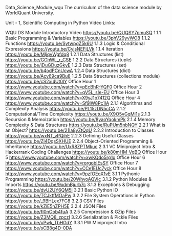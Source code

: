 Data_Science_Module_wqu
The curriculum of the data science module by WorldQuant University.

Unit - 1, Scientific Computing in Python
Video Links:

WQU DS Module Introductory Video https://youtu.be/QUQSY7pmuSQ
1.1.1 Basic Programming & Variables https://youtu.be/3phV29yvWO8
1.1.2 Functions https://youtu.be/SytwpgZ5k6U
1.1.3 Logic & Conditional Expressions https://youtu.be/CyjsNEFjLVk
1.1.4 Iteration https://youtu.be/MIjqvWgfdq8
1.2.1 Data Structures (list) https://youtu.be/GGhWL_r_CSE
1.2.2 Data Structures (tuple) https://youtu.be/jDuGDuzGkyE
1.2.3 Data Structures (set) https://youtu.be/b4odPCnUcwA
1.2.4 Data Structures (dict) https://youtu.be/Acv69ca9Bu8
1.2.5 Data Structures (collections module) https://youtu.be/cS2xi4Ut0lY
Office Hour 1 https://www.youtube.com/watch?v=pEcBhR-YQF0
Office Hour 2 https://www.youtube.com/watch?v=qV5L_sIe-EU
Office Hour 3 https://www.youtube.com/watch?v=X9yJ1p7412Q
Office Hour 4 https://www.youtube.com/watch?v=Sf9lW8Pc1lA
2.1.1 Algorithms and Complexity Analysis https://youtu.be/PL15zDN5cCA
2.1.2 Computational/Time Complexity https://youtu.be/X9O5vGqMl1s
2.1.3 Recursion & Memoization https://youtu.be/8yaoYqokmPk
2.1.4 Memory Complexity & Data Structures https://youtu.be/RuPUm5nbNQY
2.2.1 What is an Object? https://youtu.be/21Ia8yZtQqU
2.2.2 Introduction to Classes https://youtu.be/wxNT_vPQihE
2.2.3 Defining Useful Classes https://youtu.be/Zi4DqsSXHUE
2.2.4 Object-Oriented Programming & Inheritance https://youtu.be/UxR8ZPTMkuc
2.3.1 VC Miniproject Intro & Hackerrank Coding Challenges https://youtu.be/k80mHM-VqBQ
Office Hour 5 https://www.youtube.com/watch?v=xwKQdo5rg1o
Office Hour 6 https://www.youtube.com/watch?v=rorgobIEsSY
Office Hour 7 https://www.youtube.com/watch?v=CCe1EUc7yck
Office Hour 8 https://www.youtube.com/watch?v=9pzfOEoX1vE
3.1.1 Pythonic Programming https://youtu.be/20WhvoAQVIc
3.1.2 Python Modules & Imports https://youtu.be/9xdmBjurb7c
3.1.3 Exceptions & Debugging https://youtu.be/dvU2UY6QM5I
3.2.1 Basic Python IO https://youtu.be/TCJktfMOaPw
3.2.2 File System Operations in Python https://youtu.be/_9BHLex7FC8
3.2.3 CSV Files https://youtu.be/kZiE5nZPH5E
3.2.4 JSON Files https://youtu.be/fI0nOob4fuA
3.2.5 Compression & GZip Files https://youtu.be/Z3MQ8_zpczI
3.2.6 Serialization & Pickle Files https://youtu.be/uPwk_TbHGdY
3.3.1 PW Miniproject Intro https://youtu.be/sCB8g4D-0DA

